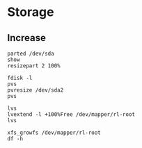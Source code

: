 # Storage 
## Increase 
    parted /dev/sda 
    show
    resizepart 2 100%

    fdisk -l 
    pvs
    pvresize /dev/sda2
    pvs

    lvs
    lvextend -l +100%Free /dev/mapper/rl-root
    lvs

    xfs_growfs /dev/mapper/rl-root
    df -h